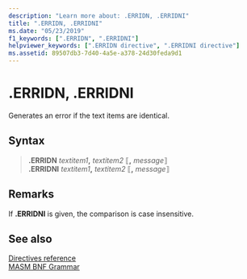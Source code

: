 ```yaml
---
description: "Learn more about: .ERRIDN, .ERRIDNI"
title: ".ERRIDN, .ERRIDNI"
ms.date: "05/23/2019"
f1_keywords: [".ERRIDN", ".ERRIDNI"]
helpviewer_keywords: [".ERRIDN directive", ".ERRIDNI directive"]
ms.assetid: 89507db3-7d40-4a5e-a378-24d30feda9d1
---
```

# &period;ERRIDN, &period;ERRIDNI

Generates an error if the text items are identical.

## Syntax

> **.ERRIDN** *textitem1*__,__ *textitem2* ⟦__,__ *message*⟧\
> **.ERRIDNI** *textitem1*__,__ *textitem2* ⟦__,__ *message*⟧

## Remarks

If **&period;ERRIDNI** is given, the comparison is case insensitive.

## See also

[Directives reference](directives-reference.md)\
[MASM BNF Grammar](masm-bnf-grammar.md)
